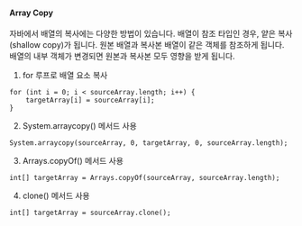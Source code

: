 #### Array Copy

자바에서 배열의 복사에는 다양한 방법이 있습니다. 배열이 참조 타입인 경우, 얕은 복사(shallow copy)가 됩니다. 원본 배열과 복사본 배열이 같은 객체를 참조하게 됩니다. 배열의 내부 객체가 변경되면 원본과 복사본 모두 영향을 받게 됩니다.

1. for 루프로 배열 요소 복사

```
for (int i = 0; i < sourceArray.length; i++) {
	targetArray[i] = sourceArray[i];
}
```

2. System.arraycopy() 메서드 사용

```
System.arraycopy(sourceArray, 0, targetArray, 0, sourceArray.length);
```

3. Arrays.copyOf() 메서드 사용

```
int[] targetArray = Arrays.copyOf(sourceArray, sourceArray.length);
```

4. clone() 메서드 사용

```
int[] targetArray = sourceArray.clone();
```